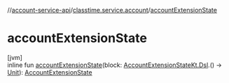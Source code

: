//[account-service-api](../../index.md)/[classtime.service.account](index.md)/[accountExtensionState](account-extension-state.md)

# accountExtensionState

[jvm]\
inline fun [accountExtensionState](account-extension-state.md)(block: [AccountExtensionStateKt.Dsl](-account-extension-state-kt/-dsl/index.md).() -&gt; [Unit](https://kotlinlang.org/api/latest/jvm/stdlib/kotlin/-unit/index.html)): [AccountExtensionState](-account-extension-state/index.md)
